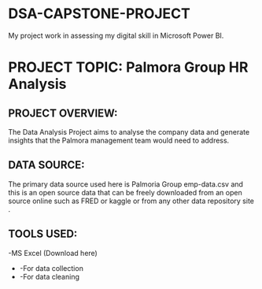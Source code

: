 # DSA-CAPSTONE-PROJECT
My project work in assessing my digital skill in Microsoft Power BI.

# PROJECT TOPIC: Palmora Group HR Analysis

## PROJECT OVERVIEW:
The Data Analysis Project aims to analyse the company data and generate insights that the Palmora management team would need to address.

## DATA SOURCE:
The primary data source used here is Palmoria Group emp-data.csv and this is an open source data that can be freely downloaded from an open source online such as FRED or kaggle or from any other data repository site .

## TOOLS USED:
-MS Excel (Download here)
- -For data collection
- -For data cleaning
